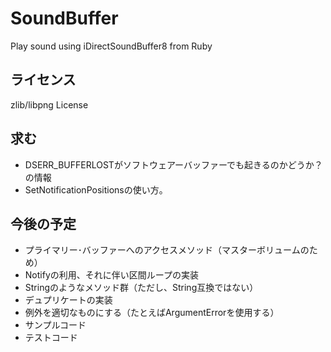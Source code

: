 # SoundBuffer
Play sound using iDirectSoundBuffer8 from Ruby

## ライセンス
zlib/libpng License

## 求む
* DSERR_BUFFERLOSTがソフトウェアーバッファーでも起きるのかどうか？　の情報
* SetNotificationPositionsの使い方。

## 今後の予定
* プライマリー･バッファーへのアクセスメソッド（マスターボリュームのため）
* Notifyの利用、それに伴い区間ループの実装
* Stringのようなメソッド群（ただし、String互換ではない）
* デュプリケートの実装
* 例外を適切なものにする（たとえばArgumentErrorを使用する）
* サンプルコード
* テストコード
